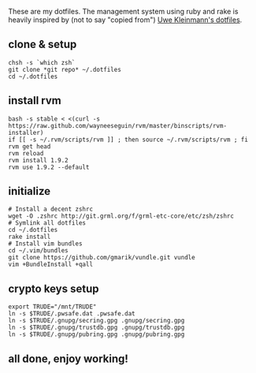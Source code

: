 These are my dotfiles. The management system using ruby and rake is heavily inspired by (not to say "copied from") [Uwe
Kleinmann's dotfiles](https://github.com/kleinmann/dotfiles.git).

## clone & setup
	chsh -s `which zsh`
	git clone *git repo* ~/.dotfiles
	cd ~/.dotfiles
  
## install rvm
	bash -s stable < <(curl -s https://raw.github.com/wayneeseguin/rvm/master/binscripts/rvm-installer)
	if [[ -s ~/.rvm/scripts/rvm ]] ; then source ~/.rvm/scripts/rvm ; fi
	rvm get head
	rvm reload
	rvm install 1.9.2
	rvm use 1.9.2 --default

## initialize
	# Install a decent zshrc
	wget -O .zshrc http://git.grml.org/f/grml-etc-core/etc/zsh/zshrc
	# Symlink all dotfiles
	cd ~/.dotfiles
	rake install
	# Install vim bundles
	cd ~/.vim/bundles
	git clone https://github.com/gmarik/vundle.git vundle
	vim +BundleInstall +qall

## crypto keys setup
	export TRUDE="/mnt/TRUDE"
	ln -s $TRUDE/.pwsafe.dat .pwsafe.dat
	ln -s $TRUDE/.gnupg/secring.gpg .gnupg/secring.gpg
	ln -s $TRUDE/.gnupg/trustdb.gpg .gnupg/trustdb.gpg
	ln -s $TRUDE/.gnupg/pubring.gpg .gnupg/pubring.gpg

## all done, enjoy working!
